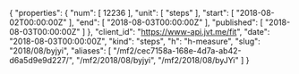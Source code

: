 {
  "properties": {
    "num": [
      12236
    ],
    "unit": [
      "steps"
    ],
    "start": [
      "2018-08-02T00:00:00Z"
    ],
    "end": [
      "2018-08-03T00:00:00Z"
    ],
    "published": [
      "2018-08-03T00:00:00Z"
    ]
  },
  "client_id": "https://www-api.jvt.me/fit",
  "date": "2018-08-03T00:00:00Z",
  "kind": "steps",
  "h": "h-measure",
  "slug": "2018/08/byjyi",
  "aliases": [
    "/mf2/cec7158a-168e-4d7a-ab42-d6a5d9e9d227/",
    "/mf2/2018/08/byjyi",
    "/mf2/2018/08/byJYi"
  ]
}
